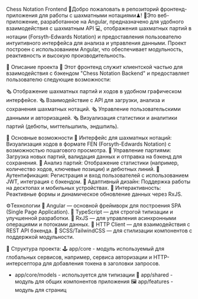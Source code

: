Chess Notation Frontend
👋Добро пожаловать в репозиторий фронтенд-приложения для работы с шахматными нотациями♟!
🧶Это веб-приложение, разработанное на Angular, предназначено для удобного взаимодействия с шахматным API 💻, отображения шахматных партий в нотации (Forsyth-Edwards Notation) и предоставления пользователю интуитивного интерфейса для анализа и управления данными. 
Проект построен с использованием Angular, что обеспечивает модульность, реактивность и высокую производительность.

📡 Описание проекта
📌 Этот фронтенд служит клиентской частью для взаимодействия с бэкендом "Chess Notation Backend" и предоставляет пользователю следующие возможности:

🗞 Отображение шахматных партий и ходов в удобном графическом интерфейсе.
🗞 Взаимодействие с API для загрузки, анализа и сохранения шахматных нотаций.
🗞 Управление пользовательскими данными и авторизацией.
🗞 Визуализация статистики и аналитики партий (дебюты, миттельшпиль, эндшпиль). 


🔩 Основные возможности
📘 Интерфейс для шахматных нотаций: Визуализация ходов в формате FEN (Forsyth-Edwards Notation) с возможностью пошагового просмотра.
📘 Управление партиями: Загрузка новых партий, валидация данных и отправка на бэкенд для сохранения.
📘 Анализ партий: Отображение статистики (например, количество ходов, ключевые позиции) и дебютных линий.
📘 Аутентификация: Регистрация и вход пользователей с использованием JWT, интеграция с бэкендом.
📘 Адаптивный дизайн: Поддержка работы на десктопах и мобильных устройствах.
📘 Интерактивность: Реактивные формы и динамическое обновление данных через RxJS.

⚙️Технологии
📀 Angular — основной фреймворк для построения SPA (Single Page Application).
📀 TypeScript — для строгой типизации и улучшенной разработки.
📀 RxJS — для управления асинхронными операциями и потоками данных.
📀 HTTP Client — для взаимодействия с REST API бэкенда.
📀 SCSS/TailwindCSS — для стилизации компонентов с поддержкой модульности.


🧱 Структура проекта:
🕹 app/core - модуль используемый для глобальных сервисов, например, сервиса авторизации и HTTP-интерсептора для добавления токена в заголовки запросов.
-  app/core/models - используется для типизации
🔌 app/shared - модуль для общих компонентов приложения
🖼  app/features - модуль для страниц 
